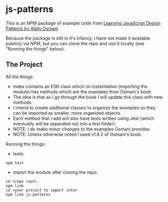 js-patterns
=========================

This is an NPM package of example code from [Learning JavaScript Design Patterns by Addy Osmani](https://addyosmani.com/resources/essentialjsdesignpatterns/book/)

Because the package is still in it's infancy, I have not made it available publicly via NPM, but you can clone the repo and use it locally (see "Running the things" below).

The Project
------------

All the things:
- Index contains an ES6 class which on instantiation (importing the module) has methods which are the examples from Osmani's book.
- The idea is that as I go through the book I will update this class with new methods.
- I intend to create additional classes to organize the examples so they can be imported as smaller, more organized objects.
- Each method that I add will also have tests written using Jest (which eventually will be separated out into a test folder).
- NOTE: I do make minor changes to the examples Osmani provides.
- NOTE: Unless otherwise noted I used v1.6.2 of Osmani's book.

Running the things:
- tests:
```
npm test
```
- import the module after cloning the repo:  

```
cd <repo root>
npm link
cd <your project to import into>
npm link js-patterns
```
